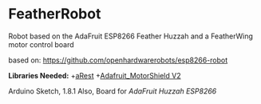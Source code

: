 # FeatherRobot
Robot based on the AdaFruit ESP8266 Feather Huzzah and a FeatherWing motor control board

based on: https://github.com/openhardwarerobots/esp8266-robot

**Libraries Needed:**
+[aRest](https://github.com/marcoschwartz/aREST)
+[Adafruit_MotorShield V2](https://github.com/adafruit/Adafruit_Motor_Shield_V2_Library)

Arduino Sketch, 1.8.1
Also, Board for _AdaFruit Huzzah ESP8266_


